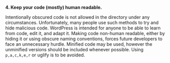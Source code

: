 **4. Keep your code (mostly) human readable.**

Intentionally obscured code is not allowed in the directory under any circumstances. Unfortunately, many people use such methods to try and hide malicious code. WordPress is intended for anyone to be able to learn from code, edit it, and adapt it. Making code non-human readable, either by hiding it or using obscure naming conventions, forces future developers to face an unnecessary hurdle. Minified code may be used, however the unminified versions should be included whenever possible. Using `p,a,c,k,e,r` or uglify is to be avoided.